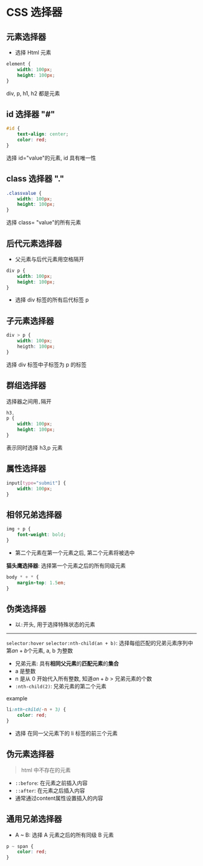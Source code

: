 # CSS 选择器

## 元素选择器

-   选择 Html 元素

```css
element {
    width: 100px;
    height: 100px;
}
```

div, p, h1, h2 都是元素

## id 选择器 "\#"

```css
#id {
    text-align: center;
    color: red;
}
```

选择 id="value"的元素, id 具有唯一性

## class 选择器 "."

```css
.classvalue {
    width: 100px;
    height: 100px;
}
```

选择 class= "value"的所有元素

## 后代元素选择器

- 父元素与后代元素用空格隔开

```css
div p {
    width: 100px;
    height: 100px;
}
```

- 选择 div 标签的所有后代标签 p

## 子元素选择器

```css
div > p {
    width: 100px;
    heigth: 100px;
}
```

选择 div 标签中子标签为 p 的标签

## 群组选择器

选择器之间用`,`隔开

```css
h3,
p {
    width: 100px;
    height: 100px;
}
```

表示同时选择 h3,p 元素

## 属性选择器

```css
input[type="submit"] {
    width: 100px;
}
```

## 相邻兄弟选择器

```css
img + p {
    font-weight: bold;
}
```

-   第二个元素在第一个元素之后, 第二个元素将被选中

**猫头鹰选择器**: 选择第一个元素之后的所有同级元素

```css
body * + * {
    margin-top: 1.5em;
}
```

## 伪类选择器

- 以`:`开头, 用于选择特殊状态的元素

---

`selector:hover`
`selector:nth-child(an + b)`: 选择每组匹配的兄弟元素序列中第$an + b$个元素, a, b 为整数

- 兄弟元素: 具有**相同父元素**的**匹配元素**的**集合**
- a 是整数
- n 是从 0 开始代入所有整数, 知道$an + b$ > 兄弟元素的个数
- `:nth-child(2)`: 兄弟元素的第二个元素

example

```css
li:nth-child(-n + 3) {
    color: red;
}
```

- 选择 在同一父元素下的 li 标签的前三个元素

## 伪元素选择器

> html 中不存在的元素

- `::before`: 在元素之前插入内容
- `::after`: 在元素之后插入内容
- 通常通过content属性设置插入的内容

## 通用兄弟选择器

- A ~ B: 选择 A 元素之后的所有同级 B 元素

```css
p ~ span {
    color: red;
}
```
